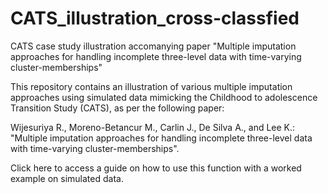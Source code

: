 # CATS_illustration_cross-classfied
 CATS case study illustration accomanying paper "Multiple imputation approaches for handling incomplete three-level data with time-varying cluster-memberships"
 
This repository contains an illustration of various multiple imputation approaches using simulated data mimicking the Childhood to adolescence Transition Study (CATS), as per the following paper:

Wijesuriya R., Moreno-Betancur M., Carlin J., De Silva A., and Lee K.: "Multiple imputation approaches for handling incomplete three-level data with time-varying cluster-memberships". 

Click here to access a guide on how to use this function with a worked example on simulated data.
 
